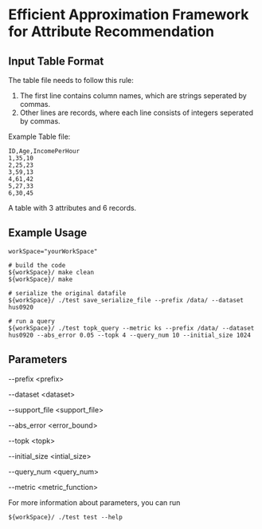 # Efficient Approximation Framework for Attribute Recommendation
## Input Table Format
The table file needs to follow this rule:

1. The first line contains column names, which are strings seperated by commas.
2. Other lines are records, where each line consists of integers seperated by commas.

Example Table file:
```
ID,Age,IncomePerHour
1,35,10
2,25,23
3,59,13
4,61,42
5,27,33
6,30,45
```
A table with 3 attributes and 6 records.
## Example Usage
```
workSpace="yourWorkSpace"

# build the code
${workSpace}/ make clean
${workSpace}/ make

# serialize the original datafile
${workSpace}/ ./test save_serialize_file --prefix /data/ --dataset hus0920

# run a query
${workSpace}/ ./test topk_query --metric ks --prefix /data/ --dataset hus0920 --abs_error 0.05 --topk 4 --query_num 10 --initial_size 1024
```
## Parameters
--prefix &lt;prefix&gt;

--dataset &lt;dataset&gt;

--support_file &lt;support_file&gt;

--abs_error &lt;error_bound&gt;

--topk &lt;topk&gt;

--initial_size &lt;intial_size&gt;

--query_num &lt;query_num&gt;

--metric &lt;metric_function&gt;

For more information about parameters, you can run 
```
${workSpace}/ ./test test --help
```
